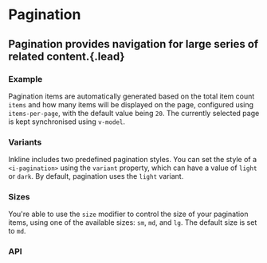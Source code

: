 # Pagination
## Pagination provides navigation for large series of related content.{.lead}

### Example
Pagination items are automatically generated based on the total item count `items` and how many items will be displayed on the page, configured using `items-per-page`, with the default value being `20`. The currently selected page is kept synchronised using `v-model`.

<i-code-preview title="Pagination Example" link="https://github.com/inkline/inkline/tree/master/src/components/Pagination">

<i-pagination v-model="currentPage" :items="300" :items-per-page="20"></i-pagination>

<template slot="html">

~~~html
<i-pagination v-model="currentPage" :items="300" :items-per-page="20"></i-pagination>
~~~

</template>
<template slot="js">

~~~js
export default {
  data () {
    return {
      currentPage: 1
    };
  }
}
~~~

</template>
</i-code-preview>


### Variants
Inkline includes two predefined pagination styles. You can set the style of a `<i-pagination>` using the `variant` property, which can have a value of `light` or `dark`. By default, pagination uses the `light` variant.

<i-code-preview title="Pagination Variants" link="https://github.com/inkline/inkline/tree/master/src/components/Pagination">

<i-pagination v-model="currentPageLight" variant="light" :items="100" :items-per-page="10"></i-pagination>

<i-pagination v-model="currentPageDark" variant="dark" :items="100" :items-per-page="10"></i-pagination>

<template slot="html">

~~~html
<i-pagination v-model="currentPage" variant="light" :items="100" :items-per-page="10"></i-pagination>

<i-pagination v-model="currentPage" variant="dark" :items="100" :items-per-page="10"></i-pagination>
~~~

</template>
<template slot="js">

~~~js
export default {
  data () {
    return {
      currentPage: 1
    };
  }
}
~~~

</template>
</i-code-preview>

### Sizes
You're able to use the `size` modifier to control the size of your pagination items, using one of the available sizes: `sm`, `md`, and `lg`. The default size is set to `md`.

<i-code-preview title="Pagination Sizes" link="https://github.com/inkline/inkline/tree/master/src/components/Pagination">

<div>
<i-pagination v-model="currentPageSm" size="sm" :items="100" :items-per-page="10"></i-pagination>

<i-pagination v-model="currentPageMd" size="md" :items="100" :items-per-page="10"></i-pagination>

<i-pagination v-model="currentPageLg" size="lg" :items="100" :items-per-page="10"></i-pagination>
</div>

<template slot="html">

~~~html
<i-pagination v-model="currentPage" size="sm" :items="100" :items-per-page="10"></i-pagination>

<i-pagination v-model="currentPage" size="md" :items="100" :items-per-page="10"></i-pagination>

<i-pagination v-model="currentPage" size="lg" :items="100" :items-per-page="10"></i-pagination>
~~~

</template>
<template slot="js">

~~~js
export default {
  data () {
    return {
      currentPage: 1
    };
  }
}
~~~

</template>
</i-code-preview>


### API

<i-api-preview title="Pagination API" markup="i-pagination" expanded link="https://github.com/inkline/inkline/tree/master/src/components/Pagination">
    <template slot="props">
        <table class="table -bordered">
            <thead>
                <tr>
                    <th>Property</th>
                    <th>Description</th>
                    <th>Type</th>
                    <th>Accepted</th>
                    <th>Default</th>
                </tr>
            </thead>
            <tbody>
                <tr>
                    <td>items</td>
                    <td>Sets the total number of items to paginate.</td>
                    <td><code>Number</code></td>
                    <td></td>
                    <td><code>0</code></td>
                </tr>
                <tr>
                    <td>itemsPerPage</td>
                    <td>Sets the number of items per pagination entry.</td>
                    <td><code>Number</code></td>
                    <td></td>
                    <td><code>20</code></td>
                </tr>
                <tr>
                    <td>limit</td>
                    <td>Sets the maximum number of pagination elements to display at a time.</td>
                    <td><code>Number</code></td>
                    <td>n % 2 === 1</td>
                    <td><code>5</code></td>
                </tr>
                <tr>
                    <td>size</td>
                    <td>Sets the size of the pagination component.</td>
                    <td><code>String</code></td>
                    <td><code>sm</code>, <code>md</code>, <code>lg</code></td>
                    <td><code>md</code></td>
                </tr>
                <tr>
                    <td>value</td>
                    <td>Sets the currently selected pagination entry.</td>
                    <td><code>Number</code></td>
                    <td></td>
                    <td><code>1</code></td>
                </tr>
                <tr>
                    <td>variant</td>
                    <td>Sets the color variant of the pagination component.</td>
                    <td><code>String</code></td>
                    <td><code>light</code>, <code>dark</code></td>
                    <td><code>light</code></td>
                </tr>
            </tbody>
        </table>
    </template>
    <template slot="slots">
        <table class="table -bordered _margin-bottom-0">
            <thead>
                <tr>
                    <th>Name</th>
                    <th>Description</th>
                </tr>
            </thead>
            <tbody>
                <tr>
                    <td>default</td>
                    <td>Slot for pagination component default content.</td>
                </tr>
                <tr>
                    <td>next</td>
                    <td>Slot for pagination component next button content.</td>
                </tr>
                <tr>
                    <td>previous</td>
                    <td>Slot for pagination component previous button content.</td>
                </tr>
            </tbody>
        </table>
    </template>
    <template slot="events">
        <table class="table -bordered _margin-bottom-0">
            <thead>
                <tr>
                    <th>Name</th>
                    <th>Description</th>
                    <th>Prototype</th>
                </tr>
            </thead>
            <tbody>
                <tr>
                    <td>change</td>
                    <td>Emitted when active item changes.</td>
                    <td><code>(item: Number) => {}</code></td>
                </tr>
                <tr>
                    <td>input</td>
                    <td>Emitted when active item changes. Used together with <code>v-model</code>.</td>
                    <td><code>(item: Number) => {}</code></td>
                </tr>
            </tbody>
        </table>
    </template>
</i-api-preview>
